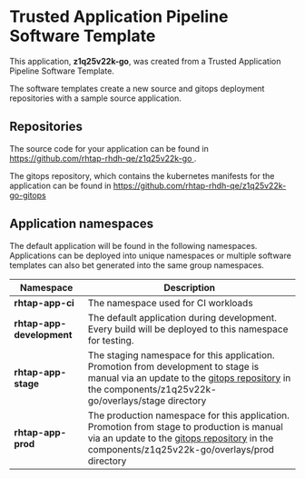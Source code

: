 # Trusted Application Pipeline Software Template

This application, **z1q25v22k-go**, was created from a Trusted Application Pipeline Software Template.

The software templates create a new source and gitops deployment repositories with a sample source application. 

## Repositories

The source code for your application can be found in [https://github.com/rhtap-rhdh-qe/z1q25v22k-go ](https://github.com/rhtap-rhdh-qe/z1q25v22k-go ).
 
The gitops repository, which contains the kubernetes manifests for the application can be found in 
[https://github.com/rhtap-rhdh-qe/z1q25v22k-go-gitops ](https://github.com/rhtap-rhdh-qe/z1q25v22k-go-gitops ) 

## Application namespaces 

The default application will be found in the following namespaces. Applications can be deployed into unique namespaces or multiple software templates can also bet generated into the same group namespaces.  

|  Namespace   |  Description   |  
| -------- | -------- |
| **rhtap-app-ci** | The namespace used for CI workloads |
| **rhtap-app-development** | The default application during development. Every build will be deployed to this namespace for testing. |
| **rhtap-app-stage** | The staging namespace for this application. Promotion from development to stage is manual via an update to the [gitops repository](https://github.com/rhtap-rhdh-qe/z1q25v22k-go-gitops ) in the components/z1q25v22k-go/overlays/stage directory |
| **rhtap-app-prod** | The production namespace for this application. Promotion from stage to production is manual via an update to the [gitops repository](https://github.com/rhtap-rhdh-qe/z1q25v22k-go-gitops ) in the components/z1q25v22k-go/overlays/prod directory |